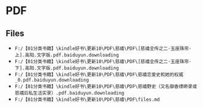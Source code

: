 # PDF

## Files

- `F:/【01分类书籍】\kindle好书\更新10\PDF\慈禧\PDF\[慈禧全传之二·玉座珠帘·上].高阳.文字版.pdf.baiduyun.downloading`
- `F:/【01分类书籍】\kindle好书\更新10\PDF\慈禧\PDF\[慈禧全传之二·玉座珠帘·下].高阳.文字版.pdf.baiduyun.downloading`
- `F:/【01分类书籍】\kindle好书\更新10\PDF\慈禧\PDF\慈禧恋爱史和她的权威_0.pdf.baiduyun.downloading`
- `F:/【01分类书籍】\kindle好书\更新10\PDF\慈禧\PDF\慈禧野史（又名御香缥缈录或慈禧后私生活实录）.pdf.baiduyun.downloading`
- `F:/【01分类书籍】\kindle好书\更新10\PDF\慈禧\PDF\files.md`
